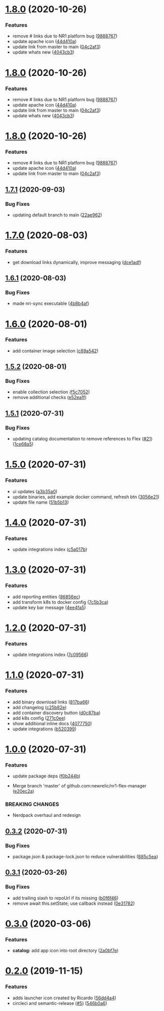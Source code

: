 # [1.8.0](https://github.com/newrelic/nr1-integrations-manager/compare/v1.7.1...v1.8.0) (2020-10-26)


### Features

* remove # links due to NR1 platform bug ([9888767](https://github.com/newrelic/nr1-integrations-manager/commit/9888767c29680de0f47190e7eaa7d097ce0f1ee9))
* update apache icon ([44d410a](https://github.com/newrelic/nr1-integrations-manager/commit/44d410a0835a3941c3009c9c747d7bd390d1ea49))
* update link from master to main ([04c2af3](https://github.com/newrelic/nr1-integrations-manager/commit/04c2af3660f9ae2d8f599a88e6f30f4373c703e4))
* update whats new ([4043cb3](https://github.com/newrelic/nr1-integrations-manager/commit/4043cb3c87641be2f4d819ac57dfe39f2ab7ebfb))

# [1.8.0](https://github.com/newrelic/nr1-integrations-manager/compare/v1.7.1...v1.8.0) (2020-10-26)


### Features

* remove # links due to NR1 platform bug ([9888767](https://github.com/newrelic/nr1-integrations-manager/commit/9888767c29680de0f47190e7eaa7d097ce0f1ee9))
* update apache icon ([44d410a](https://github.com/newrelic/nr1-integrations-manager/commit/44d410a0835a3941c3009c9c747d7bd390d1ea49))
* update link from master to main ([04c2af3](https://github.com/newrelic/nr1-integrations-manager/commit/04c2af3660f9ae2d8f599a88e6f30f4373c703e4))
* update whats new ([4043cb3](https://github.com/newrelic/nr1-integrations-manager/commit/4043cb3c87641be2f4d819ac57dfe39f2ab7ebfb))

# [1.8.0](https://github.com/newrelic/nr1-integrations-manager/compare/v1.7.1...v1.8.0) (2020-10-26)


### Features

* remove # links due to NR1 platform bug ([9888767](https://github.com/newrelic/nr1-integrations-manager/commit/9888767c29680de0f47190e7eaa7d097ce0f1ee9))
* update apache icon ([44d410a](https://github.com/newrelic/nr1-integrations-manager/commit/44d410a0835a3941c3009c9c747d7bd390d1ea49))
* update link from master to main ([04c2af3](https://github.com/newrelic/nr1-integrations-manager/commit/04c2af3660f9ae2d8f599a88e6f30f4373c703e4))

## [1.7.1](https://github.com/newrelic/nr1-integrations-manager/compare/v1.7.0...v1.7.1) (2020-09-03)


### Bug Fixes

* updating default branch to main ([22ae962](https://github.com/newrelic/nr1-integrations-manager/commit/22ae9624ea61188ef122600f5d6ba3c2341c5654))

# [1.7.0](https://github.com/newrelic/nr1-integrations-manager/compare/v1.6.1...v1.7.0) (2020-08-03)


### Features

* get download links dynamically, improve messaging ([dce1adf](https://github.com/newrelic/nr1-integrations-manager/commit/dce1adfc1111822e1030d63d4ae7c5ab8c7ddc19))

## [1.6.1](https://github.com/newrelic/nr1-integrations-manager/compare/v1.6.0...v1.6.1) (2020-08-03)


### Bug Fixes

* made nri-sync executable ([4b8b4af](https://github.com/newrelic/nr1-integrations-manager/commit/4b8b4af03f7fe4e3079d97143622075cb35e7190))

# [1.6.0](https://github.com/newrelic/nr1-integrations-manager/compare/v1.5.2...v1.6.0) (2020-08-01)


### Features

* add container image selection ([c89a542](https://github.com/newrelic/nr1-integrations-manager/commit/c89a542c9c47b9db47f5643afb1bdc480f48a08e))

## [1.5.2](https://github.com/newrelic/nr1-integrations-manager/compare/v1.5.1...v1.5.2) (2020-08-01)


### Bug Fixes

* enable collection selection ([f5c7052](https://github.com/newrelic/nr1-integrations-manager/commit/f5c7052a5a1e8658dd2cc663bd4e57ee200335f5))
* remove additional checks ([e52ea1f](https://github.com/newrelic/nr1-integrations-manager/commit/e52ea1f9dc2fdacef83f35cf27743a8cd0735a27))

## [1.5.1](https://github.com/newrelic/nr1-integrations-manager/compare/v1.5.0...v1.5.1) (2020-07-31)


### Bug Fixes

* updating catalog documentation to remove references to Flex ([#21](https://github.com/newrelic/nr1-integrations-manager/issues/21)) ([1ce68a5](https://github.com/newrelic/nr1-integrations-manager/commit/1ce68a5b6c4e8b8a98ee62ef72ae6ccca67665c4))

# [1.5.0](https://github.com/newrelic/nr1-flex-manager/compare/v1.4.0...v1.5.0) (2020-07-31)


### Features

* ui updates ([a3b35a0](https://github.com/newrelic/nr1-flex-manager/commit/a3b35a041f7d406dba5dcd566de65f52097ab5c2))
* update binaries, add example docker command, refresh btn ([3056e21](https://github.com/newrelic/nr1-flex-manager/commit/3056e2139021521505949675c5b96ace22264aa4))
* update file name ([51b5b13](https://github.com/newrelic/nr1-flex-manager/commit/51b5b13a306b7ef595391f870fad2b930961223b))

# [1.4.0](https://github.com/newrelic/nr1-flex-manager/compare/v1.3.0...v1.4.0) (2020-07-31)


### Features

* update integrations index ([c5a017b](https://github.com/newrelic/nr1-flex-manager/commit/c5a017b6facbee3db388b826dbde5826a5812b5c))

# [1.3.0](https://github.com/newrelic/nr1-flex-manager/compare/v1.2.0...v1.3.0) (2020-07-31)


### Features

* add reporting entities ([86856ec](https://github.com/newrelic/nr1-flex-manager/commit/86856ecd4a5248b3494d4a14e8451ba485a8de12))
* add transform k8s to docker config ([7c5b3ca](https://github.com/newrelic/nr1-flex-manager/commit/7c5b3ca1dc44a61500927d2d7773c02a35c553a0))
* update key bar message ([4ee4fa5](https://github.com/newrelic/nr1-flex-manager/commit/4ee4fa5e8b93bef21e63e27f9b97b3252a0368fa))

# [1.2.0](https://github.com/newrelic/nr1-flex-manager/compare/v1.1.0...v1.2.0) (2020-07-31)


### Features

* update integrations index ([7c09566](https://github.com/newrelic/nr1-flex-manager/commit/7c09566817bc8b915968d90f384ed1a1eb3230d9))

# [1.1.0](https://github.com/newrelic/nr1-flex-manager/compare/v1.0.0...v1.1.0) (2020-07-31)


### Features

* add binary download links ([817ba66](https://github.com/newrelic/nr1-flex-manager/commit/817ba66f8eb11814b313fdb33fb688751213dced))
* add changelog ([c25b82e](https://github.com/newrelic/nr1-flex-manager/commit/c25b82e6c1d47b35315ee543ae32c05ed656412a))
* add container discovery button ([d0c87ba](https://github.com/newrelic/nr1-flex-manager/commit/d0c87bac68093f44013d729ba71e6a2fcfc6c21f))
* add k8s config ([271c0ee](https://github.com/newrelic/nr1-flex-manager/commit/271c0eebdd569669740834518606987361f3aaac))
* show additional inline docs ([4077750](https://github.com/newrelic/nr1-flex-manager/commit/40777509bf826e4ba2315fde473ab6a1c2b4aa51))
* update integrations ([b520399](https://github.com/newrelic/nr1-flex-manager/commit/b5203999a6f340e5ad50db9c00b76b621d01339c))

# [1.0.0](https://github.com/newrelic/nr1-flex-manager/compare/v0.3.2...v1.0.0) (2020-07-31)


### Features

* update package deps ([f0b244b](https://github.com/newrelic/nr1-flex-manager/commit/f0b244b344dff866dcb9c60f7110971806bfed4f))


* Merge branch 'master' of github.com:newrelic/nr1-flex-manager ([e20ec2a](https://github.com/newrelic/nr1-flex-manager/commit/e20ec2aa2a916b3a43a9f22df092cf25014da14c))


### BREAKING CHANGES

* Nerdpack overhaul and redesign

## [0.3.2](https://github.com/newrelic/nr1-flex-manager/compare/v0.3.1...v0.3.2) (2020-07-31)


### Bug Fixes

* package.json & package-lock.json to reduce vulnerabilities ([885c5ea](https://github.com/newrelic/nr1-flex-manager/commit/885c5ea6ee940b843a8bb6dbb10d151109de9205))

## [0.3.1](https://github.com/newrelic/nr1-flex-manager/compare/v0.3.0...v0.3.1) (2020-03-26)


### Bug Fixes

* add trailing slash to repoUrl if its missing ([b0f6f46](https://github.com/newrelic/nr1-flex-manager/commit/b0f6f46fa4c068c65abcdb4a5d7e7fbc7477c466))
* remove await this.setState; use callback instead ([0e31782](https://github.com/newrelic/nr1-flex-manager/commit/0e31782eef3a92a4b2b057ea63b2aec3e20894c0))

# [0.3.0](https://github.com/newrelic/nr1-flex-manager/compare/v0.2.0...v0.3.0) (2020-03-06)


### Features

* **catalog:** add app icon into root directory ([2a0bf7e](https://github.com/newrelic/nr1-flex-manager/commit/2a0bf7efdb7d881e3d231310149f5a81c3712c2f))

# [0.2.0](https://github.com/newrelic/nr1-flex-manager/compare/v0.1.7...v0.2.0) (2019-11-15)


### Features

* adds launcher icon created by Ricardo ([56dd4a4](https://github.com/newrelic/nr1-flex-manager/commit/56dd4a45bc311aed716423186f232cfbe76dcbc9))
* circleci and semantic-release ([#5](https://github.com/newrelic/nr1-flex-manager/issues/5)) ([546b0a6](https://github.com/newrelic/nr1-flex-manager/commit/546b0a6ec8b7d00b4d74ddd976d566b26905b8cf))
